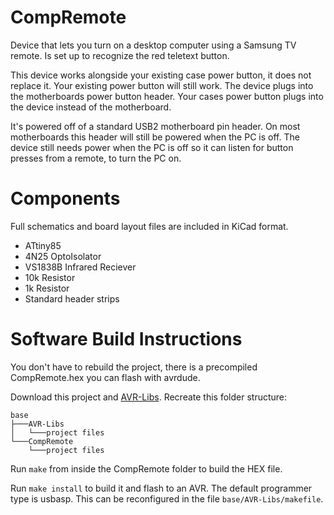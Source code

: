 # CompRemote

Device that lets you turn on a desktop computer using a Samsung TV remote.
Is set up to recognize the red teletext button.

This device works alongside your existing case power button, it does not replace it.
Your existing power button will still work.
The device plugs into the motherboards power button header.
Your cases power button plugs into the device instead of the motherboard.

It's powered off of a standard USB2 motherboard pin header.
On most motherboards this header will still be powered when the PC is off.
The device still needs power when the PC is off so it can listen for button presses from a remote, to turn the PC on.

# Components

Full schematics and board layout files are included in KiCad format.

* ATtiny85
* 4N25 OptoIsolator
* VS1838B Infrared Reciever
* 10k Resistor
* 1k Resistor
* Standard header strips

# Software Build Instructions

You don't have to rebuild the project, there is a precompiled CompRemote.hex you can flash with avrdude.

Download this project and [AVR-Libs](https://github.com/MarcusKiwi/AVR-Libs). Recreate this folder structure:

```
base
├───AVR-Libs
│   └───project files
└───CompRemote
    └───project files
```

Run `make` from inside the CompRemote folder to build the HEX file.

Run `make install` to build it and flash to an AVR. The default programmer type is usbasp. This can be reconfigured in the file `base/AVR-Libs/makefile`.